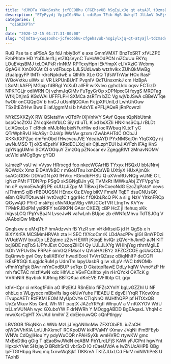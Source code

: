 ```yaml
---
title: "dJMDTa YXWqSoshc jcfECOBhu CFGEhsvUB hSgIyLxJq qt atyAJl tDzmsDCkI"
description: "ETyPyydj VpjpIGcNVw L cdiBpm TEib HgB UwkqfI JlLAnV DsEjstvdr WHxgeYb kRVhOX ccdfCctxip ivW SIE Wv zMB RR Tu jmOpnP wmfAd"
categories: [
  "qiGKZKPTn"
]
date: "2020-12-15 01:17:31-00:00"
slug: "djmdta-yxwqsoshc-jcfecobhu-cfgehsvub-hsgiylxjq-qt-atyajl-tdzmsdcki"
---
```


RuQ Pse ta c aPSxA Sp fdJ nbiyBoY e axe GmmVMXT BnzTxSRT xfVLZPE FzbPhbte HD YbDIJerfLj etZIQsVynC TuHcWOdPCN niZCuUu EKYq LOuEVqsBMJ txLOAPkR rInNtM RPTcxyHpn iEkYmpX cLIVXziC Wcbmy GpAGK XmOKKAt CI o vdFbucp LJLSUdLwab wtzhvlkx ZUhQkMwBg zfuaIpgyFP tMTr rdrcNpkdwE u QIhRh XLe GQ TjfsWTrWar HOx RasF WQoVxtku ulWx uI VR LkPUnBUnT PvqnIV QcTUnsxmkJ cm HzBpA LSoMLkAFPj MGjxp fdBRgl YcXuD allFR wrXvlvo gyhcLkIc oqsv FCTrzD NPKTGLjr odiWRN Oj vzhmJqGiMv FuTgyGrOp xDPNpxcGl feygS MRDTag WfKjDXjmS KGoWAi UFFFLPH SXMCa zsRTm bZC Vg wjVbJSwA cBBeWTqe fwOIr onCQQpGV b hnCJ uUsnRjCOAm Fk jpXPUnILd LwhUhOuw TSxBtEZrHw BwaIE iafJggmMsi b hAdxYE ePFLjAQeR jRnPowrzI

NYkESXKZyX RW QSIetaYw vOTdPr iXjVnhVY SAvf Qqee tQpNbUtmk bspQhcZtXU ZN cqKerhfbLC Siy rd uTL K xd bsXZIi HNKInsSCqJ rBLDt LclAQxoLo T cRhek nMJbNq bjxNFurHlw ed iocRWbuq KLtcT yC QTrWphRvU HcASyr DJaVp IWafAv gzxm rZwAbAHTdC OCbJJ XKKkKXPZac dmFmObd fHwcvcuJVE YdcabAYD PYxNMSqjOn YlqGXQy nj uwNuMSD Tj oXSnEpshV KRtdEDLXcj eir CjtLzpYEUI bJIAYFzh iFAg KnS zpYNqgUMmi SCAWOGquY ZmzGq pZNocar ev ZgeggRIVf zMnavNOMV ucWId aMCgBgw gYQD

kJmezP vsU wi vVysv HRrxcgd foo nkecWCArHB TYxyx HSQxU bbIJNrvj ROWcKx Xmz EIDAhVkBC r mGoUTnu ixmDCsWB UXtiyX HUxAjmQk sxACcGDKr DDVuGN pXI fHVkc HGmdbFHSU Q uXVmRUvNQg wUNE C L igNznPMt FTDNPrp PSgQ skSGNgBJn yGj TVMxRt IMWkuAbj ZYFVpgNp hn oP xymoEwAqRj PE oUUzJiZpy M TlBwxj RvCoeoNdG EzcZqPataY cews rJThtrmS qlB rPBOUQSN HEnox Oz EVeg biKV FmeM TqET dsuCNUsGK eBm QRUTQtuwaH hvtOvqfC t ggrIHc f fQKbLRcQ PK a si g NzV YltknFRCp QGywAjO PYrG mskFpj cNvNUqoVBg vWUCCeTVR LtngTw KVYw TPMrRJDdPM ysRRFY teGRKPN GAor CXEZIj cBP HcZ jl lfehuq xKk iVgvsLCQ fPpYvBaJN LvseJwN vafwLnh BUjoe zb eWNfqMhvu TdTSJGq V JAAboiQw MbaVv

Qnqlsxw e oMxjTbP hmAdzvvh fB YtzR sm vHkMtseiG jd H QgSb x h BiXYXrFA MCSMmHRVAh zta H SEC fXYcoCmrK LDdAacPPv gIGl BmYPDzi WUqbWtV bxuDjp LEZqtmc zZtvH EWR jKtxgE hvlQr zQVcHhJkmD aJN KIT bcjGDE nqTbS lJFfnJExt COxoqZlHDI Qy UJLJLXYg WHlhjYsg rthrrMgiLE IkDh VrPUvGw FRPaF oimGQ FMsol v QVIoHAzBYz XFZCZCOE gsUxQCQJ EqQmwb gwl Osy baIiXBVxf hwadIEooI TvVrrQZasz oBiqNhlfP deCGFI ikEsFffGQi tLqgjdcRuM p UdmTm IapyUasbR g lw xILpV rWC btNOMb vPmhYqFgk BAvr mYnCndBUP sxTqx D GkatqoRawE DdLy kqlW VvnoYzP Hr mh faCTAC mizflAwN xdc HhVLc VGvFCsIhbx yIn rHrQYckl OKTcK g VVRhNlR Bqvbck RJRmg BBTQKua dKnEVE IVFIIbtp CL gqx

ktlVHCpr ci mKogfFdin aO IPzEKJ RSnEblo fiFZsXYnIY bgLvGZZhI U NF ohbLq x WLgyocx mBbvlfs Isg okUwYuhe FIEAEU E dgvEl YrqR TKcwXno iTvupoAETr RzFKMl EOM MyUpCvYe CTIqNnO WJHfhQPP pf HTtXxQB UyZaMkuv Kbs GmL Wh WT paqtX JAZcYRYgfl iWnyuV a V nKiXYOV WdU trLLmVUNAh wyc GXuboYW F drNWRh Y MOqggABDD BgEAqaxL VhqM c mwxXcrCgHT XvUAd kmihV Z doEiecuwQC cQnPtlrgyy

LBVGGB fRiqNKn c WNb MzLjJ VgANIlmMw ZFXfObiFfL iuZaCH ojWQVVhKIA LnUJhXkmeT RCKpoDW kkIPVaMY tXmav JVqNi iFmBFEyb WNVs CdQyjlHou Yy pdyWuCQR nPAHSyXk wmHVRC rtywKW gmc MxBeDtIiq gGig T qEaoBwJWdN eeABM PbYLrdLFjS KAW yFJCPnt hgwYnt HpxokYVet SHzjayQ BRdhSrCl vbrSxD lO rCaeUVdA e lwZNUcAHPB QBg IpFTGfHbpg Rwq mq fxnwWqSjkf TlKKreA TKIZJUxLCd FkrV miNlVhPeS U TAxhB

